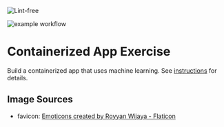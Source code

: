 ![Lint-free](https://github.com/nyu-software-engineering/containerized-app-exercise/actions/workflows/lint.yml/badge.svg)

![example workflow](https://github.com/software-students-spring2024/4-containerized-app-exercise-team-fizzbuzz-2/actions/workflows/main.yml/badge.svg?branch=web-app)


# Containerized App Exercise

Build a containerized app that uses machine learning. See [instructions](./instructions.md) for details.

## Image Sources

- favicon: [Emoticons created by Royyan Wijaya - Flaticon](https://www.flaticon.com/free-icons/emot)
